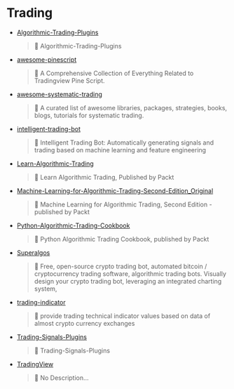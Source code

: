 # Trading
- [Algorithmic-Trading-Plugins](<https://github.com/Thamielis/Algorithmic-Trading-Plugins>)
	> :memo: Algorithmic-Trading-Plugins 
- [awesome-pinescript](<https://github.com/Thamielis/awesome-pinescript>)
	> :memo: A Comprehensive Collection of Everything Related to Tradingview Pine Script.  
- [awesome-systematic-trading](<https://github.com/Thamielis/awesome-systematic-trading>)
	> :memo: A curated list of awesome libraries, packages, strategies, books, blogs, tutorials for systematic trading. 
- [intelligent-trading-bot](<https://github.com/Thamielis/intelligent-trading-bot>)
	> :memo: Intelligent Trading Bot: Automatically generating signals and trading based on machine learning and feature engineering 
- [Learn-Algorithmic-Trading](<https://github.com/Thamielis/Learn-Algorithmic-Trading>)
	> :memo: Learn Algorithmic Trading, Published by Packt 
- [Machine-Learning-for-Algorithmic-Trading-Second-Edition_Original](<https://github.com/Thamielis/Machine-Learning-for-Algorithmic-Trading-Second-Edition_Original>)
	> :memo: Machine Learning for Algorithmic Trading, Second Edition - published by Packt 
- [Python-Algorithmic-Trading-Cookbook](<https://github.com/Thamielis/Python-Algorithmic-Trading-Cookbook>)
	> :memo: Python Algorithmic Trading Cookbook, published by Packt 
- [Superalgos](<https://github.com/Thamielis/Superalgos>)
	> :memo: Free, open-source crypto trading bot, automated bitcoin / cryptocurrency trading software, algorithmic trading bots. Visually design your crypto trading bot, leveraging an integrated charting system,  
- [trading-indicator](<https://github.com/Thamielis/trading-indicator>)
	> :memo: provide trading technical indicator values based on data of almost crypto currency exchanges 
- [Trading-Signals-Plugins](<https://github.com/Thamielis/Trading-Signals-Plugins>)
	> :memo: Trading-Signals-Plugins 
- [TradingView](<https://github.com/Thamielis/TradingView>)
	> :memo: No Description... 

